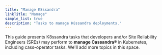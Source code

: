 ```yaml
---
title: "Manage K8ssandra"
linkTitle: "Manage"
simple_list: true
description: "Tasks to manage K8ssandra deployments."
---
```


This guide presents K8ssandra tasks that developers and/or Site Reliability Engineers (SREs) may perform to **manage Cassandra&reg;** in Kubernetes, including cass-operator tasks. We'll add more topics in this space.